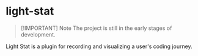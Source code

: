 # light-stat

> [!IMPORTANT] Note
> The project is still in the early stages of development.

Light Stat is a plugin for recording and visualizing a user's coding journey.
